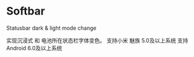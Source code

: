 # Softbar
Statusbar   dark &amp; light mode  change

实现沉浸式 和  电池所在状态栏字体变色。
支持小米 魅族 5.0及以上系统
支持 Android 6.0及以上系统
